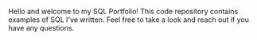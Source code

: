 Hello and welcome to my SQL Portfolio! This code repository contains examples of SQL I've written. Feel free to take a look and reach out if you have any questions.
